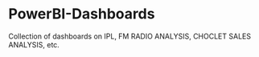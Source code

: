 # PowerBI-Dashboards
Collection of dashboards on IPL, FM RADIO ANALYSIS, CHOCLET SALES ANALYSIS, etc.
